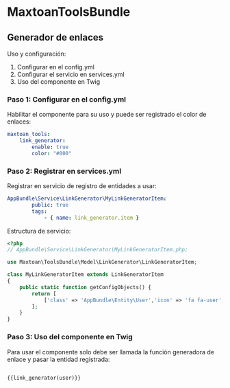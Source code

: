 MaxtoanToolsBundle
========================

## Generador de enlaces

Uso y configuración:

1. Configurar en el config.yml
2. Configurar el servicio en services.yml
3. Uso del componente en Twig

### Paso 1: Configurar en el config.yml

Habilitar el componente para su uso y puede ser registrado el color de enlaces:

``` yml
maxtoan_tools:
    link_generator:
        enable: true
        color: "#000"

```

### Paso 2: Registrar en services.yml

Registrar en servicio de registro de entidades a usar:

``` yml
AppBundle\Service\LinkGenerator\MyLinkGeneratorItem:
        public: true
        tags:
            - { name: link_generator.item } 

```
Estructura de servicio:

``` php
<?php
// AppBundle\Service\LinkGenerator\MyLinkGeneratorItem.php;

use Maxtoan\ToolsBundle\Model\LinkGenerator\LinkGeneratorItem;

class MyLinkGeneratorItem extends LinkGeneratorItem
{
    public static function getConfigObjects() {
    	return [
            ['class' => 'AppBundle\Entity\User','icon' => 'fa fa-user','route' => 'app_user_show','labelMethod' => 'getUsername']           
        ];
    }
}

```

### Paso 3: Uso del componente en Twig

Para usar el componente solo debe ser llamada la función generadora de enlace y pasar la entidad registrada:

``` php

{{link_generator(user)}}

```
